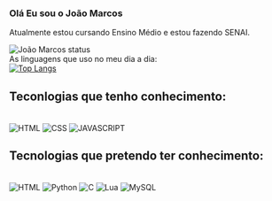 ### Olá Eu sou o João Marcos
  Atualmente estou cursando Ensino Médio
  e estou fazendo SENAI.<br>
  
![João Marcos status](https://github-readme-stats.vercel.app/api?username=Joao-Sant-Ana&show_icons=true&theme=radical)<br>
As linguagens que uso no meu dia a dia:<br>
[![Top Langs](https://github-readme-stats.vercel.app/api/top-langs/?username=Joao-Sant-Ana&langs_count=8)](https://github.com/Joao-Sant-Ana/github-readme-stats)
## Teconlogias que tenho conhecimento:

<div style="display_inline_block"><br/>
  <img align="center" alt="HTML" src="https://img.shields.io/badge/HTML5-E34F26?style=for-the-badge&logo=html5&logoColor=white"/>
  <img align="center" alt="CSS" src="https://img.shields.io/badge/CSS3-1572B6?style=for-the-badge&logo=css3&logoColor=white"/>
  <img align="center" alt="JAVASCRIPT" src="https://img.shields.io/badge/JavaScript-F7DF1E?style=for-the-badge&logo=javascript&logoColor=black"/
</div> <br>

## Tecnologias que pretendo ter conhecimento:
 <div style="display_inline_block"><br/>
  <img align="center" alt="HTML" src="https://img.shields.io/badge/C%23-239120?style=for-the-badge&logo=c-sharp&logoColor=white"/>
  <img align="center" alt="Python" src="https://img.shields.io/badge/Python-14354C?style=for-the-badge&logo=python&logoColor=white"/>
  <img align="center" alt="C" src="https://img.shields.io/badge/C-00599C?style=for-the-badge&logo=c&logoColor=white"/>
  <img align="center" alt="Lua" src="https://img.shields.io/badge/Lua-2C2D72?style=for-the-badge&logo=lua&logoColor=white"/>
  <img align="center" alt="MySQL" src="https://img.shields.io/badge/MySQL-5E4B56?style=for-the-badge&logo=mysql&logoColor=white"/>
 </div> <br>

